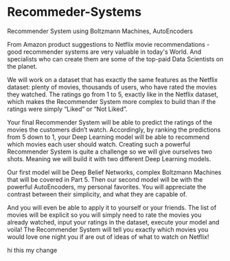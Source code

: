 # Recommeder-Systems
Recommender System using Boltzmann Machines, AutoEncoders

From Amazon product suggestions to Netflix movie recommendations - good recommender systems are very valuable in today's World. And specialists who can create them are some of the top-paid Data Scientists on the planet.

We will work on a dataset that has exactly the same features as the Netflix dataset: plenty of movies, thousands of users, who have rated the movies they watched. The ratings go from 1 to 5, exactly like in the Netflix dataset, which makes the Recommender System more complex to build than if the ratings were simply “Liked” or “Not Liked”. 

Your final Recommender System will be able to predict the ratings of the movies the customers didn’t watch. Accordingly, by ranking the predictions from 5 down to 1, your Deep Learning model will be able to recommend which movies each user should watch. Creating such a powerful Recommender System is quite a challenge so we will give ourselves two shots. Meaning we will build it with two different Deep Learning models.

Our first model will be Deep Belief Networks, complex Boltzmann Machines that will be covered in Part 5. Then our second model will be with the powerful AutoEncoders, my personal favorites. You will appreciate the contrast between their simplicity, and what they are capable of.

And you will even be able to apply it to yourself or your friends. The list of movies will be explicit so you will simply need to rate the movies you already watched, input your ratings in the dataset, execute your model and voila! The Recommender System will tell you exactly which movies you would love one night you if are out of ideas of what to watch on Netflix!   


hi this my change
